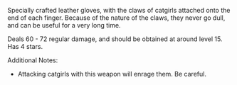 Specially crafted leather gloves, with the claws of catgirls attached onto the end of each finger. Because of the nature of the claws, they never go dull, and can be useful for a very long time.

Deals 60 - 72 regular damage, and should be obtained at around level 15. Has 4 stars.

Additional Notes:
- Attacking catgirls with this weapon will enrage them. Be careful.